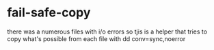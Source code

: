 # fail-safe-copy

there was a numerous files with i/o errors so tjis is a helper that tries to copy what's possible from each file with dd conv=sync,noerror